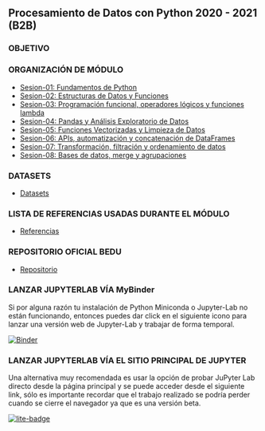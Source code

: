 ## Procesamiento de Datos con Python 2020 - 2021 (B2B)

### OBJETIVO 


### ORGANIZACIÓN DE MÓDULO 
 
 - [Sesion-01: Fundamentos de Python](Sesion-01/Readme.md)
 - [Sesion-02: Estructuras de Datos y Funciones](Sesion-02/Readme.md) 
 - [Sesion-03: Programación funcional, operadores lógicos y funciones lambda](Sesion-03/Readme.md)  
 - [Sesion-04: Pandas y Análisis Exploratorio de Datos](Sesion-04/Readme.md) 
 - [Sesion-05: Funciones Vectorizadas y Limpieza de Datos](Sesion-05/Readme.md) 
 - [Sesion-06: APIs, automatización y concatenación de DataFrames](Sesion-06/Readme.md) 
 - [Sesion-07: Transformación, filtración y ordenamiento de datos](Sesion-07/Readme.md)
 - [Sesion-08: Bases de datos, merge y agrupaciones](Sesion-08/Readme.md)

### DATASETS

- [Datasets](./Datasets/Readme.md)

### LISTA DE REFERENCIAS USADAS DURANTE EL MÓDULO

- [Referencias](./Referencias/Readme.md)

### REPOSITORIO OFICIAL BEDU

- [Repositorio](https://github.com/beduExpert/B1-Procesamiento-de-Datos-con-Python-2020)

### LANZAR JUPYTERLAB VÍA MyBinder
Si por alguna razón tu instalación de Python Miniconda o Jupyter-Lab no están funcionando, entonces puedes dar click en el siguiente icono para lanzar una versión web de Jupyter-Lab y trabajar de forma temporal.

[![Binder](https://mybinder.org/badge_logo.svg)](https://mybinder.org/v2/gh/rctorr/B1-Procesamiento-de-Datos-con-Python-BEDU)

### LANZAR JUPYTERLAB VÍA EL SITIO PRINCIPAL DE JUPYTER
Una alternativa muy recomendada es usar la opción de probar JuPyter Lab directo desde la página principal y se puede acceder desde el siguiente link, sólo es importante recordar que el trabajo realizado se podría perder cuando se cierre el navegador ya que es una versión beta.

[![lite-badge](https://jupyterlite.rtfd.io/en/latest/_static/badge.svg)](https://jupyter.org/try-jupyter)

